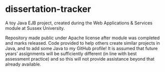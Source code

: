 # dissertation-tracker

A toy Java EJB project, created during the Web Applications & Services module at Sussex University.

Repository made public under Apache license after module was completed and marks released. Code provided to help others create similar projects in Java, and to add some Java to my GitHub profile! It is assumed that future years’ assignments will be sufficiently different (in line with best assessment practice) and so this will not provide assistance beyond that already available.
